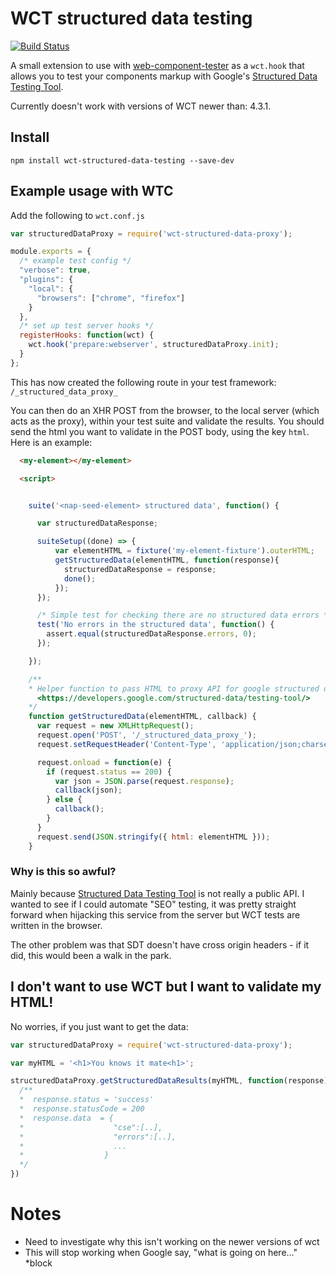 # WCT structured data testing

[![Build Status](https://travis-ci.org/thearegee/wct-structured-data-testing.svg?branch=master)](https://travis-ci.org/thearegee/wct-structured-data-testing)

A small extension to use with [web-component-tester](https://github.com/Polymer/web-component-tester) as a `wct.hook` that allows you to test your components markup with Google's [Structured Data Testing Tool](https://developers.google.com/structured-data/testing-tool/).

Currently doesn't work with versions of WCT newer than: 4.3.1.

## Install

`npm install wct-structured-data-testing --save-dev`

## Example usage with WTC

Add the following to `wct.conf.js`

```javascript
var structuredDataProxy = require('wct-structured-data-proxy');

module.exports = {
  /* example test config */
  "verbose": true,
  "plugins": {
    "local": {
      "browsers": ["chrome", "firefox"]
    }
  },
  /* set up test server hooks */
  registerHooks: function(wct) {
    wct.hook('prepare:webserver', structuredDataProxy.init);
  }
};
```

This has now created the following route in your test framework:
`/_structured_data_proxy_`

You can then do an XHR POST from the browser, to the local server (which acts as the proxy), within your test suite and validate the results.
You should send the html you want to validate in the POST body, using the key `html`.
Here is an example:

```html
  <my-element></my-element>

  <script>


    suite('<nap-seed-element> structured data', function() {

      var structuredDataResponse;

      suiteSetup((done) => {
          var elementHTML = fixture('my-element-fixture').outerHTML;
          getStructuredData(elementHTML, function(response){
            structuredDataResponse = response;
            done();
          });
      });

      /* Simple test for checking there are no structured data errors */
      test('No errors in the structured data', function() {
        assert.equal(structuredDataResponse.errors, 0);
      });

    });

    /**
    * Helper function to pass HTML to proxy API for google structured data tool
      <https://developers.google.com/structured-data/testing-tool/>
    */
    function getStructuredData(elementHTML, callback) {
      var request = new XMLHttpRequest();
      request.open('POST', '/_structured_data_proxy_');
      request.setRequestHeader('Content-Type', 'application/json;charset=UTF-8');

      request.onload = function(e) {
        if (request.status == 200) {
          var json = JSON.parse(request.response);
          callback(json);
        } else {
          callback();
        }
      }
      request.send(JSON.stringify({ html: elementHTML }));
    }

```

### Why is this so awful?

Mainly because [Structured Data Testing Tool](https://developers.google.com/structured-data/testing-tool/) is not really a public API. I wanted to see if I could automate "SEO" testing, it was pretty straight forward when hijacking this service from the server but WCT tests are written in the browser.

The other problem was that SDT doesn't have cross origin headers - if it did, this would been a walk in the park.

## I don't want to use WCT but I want to validate my HTML!

No worries, if you just want to get the data:

```javascript
var structuredDataProxy = require('wct-structured-data-proxy');

var myHTML = '<h1>You knows it mate<h1>';

structuredDataProxy.getStructuredDataResults(myHTML, function(response){
  /**
  *  response.status = 'success'
  *  response.statusCode = 200
  *  response.data  = {
  *                    "cse":[..],
  *                    "errors":[..],
  *                    ...
  *                  }
  */
})
```

# Notes

* Need to investigate why this isn't working on the newer versions of wct
* This will stop working when Google say, "what is going on here..." *block
